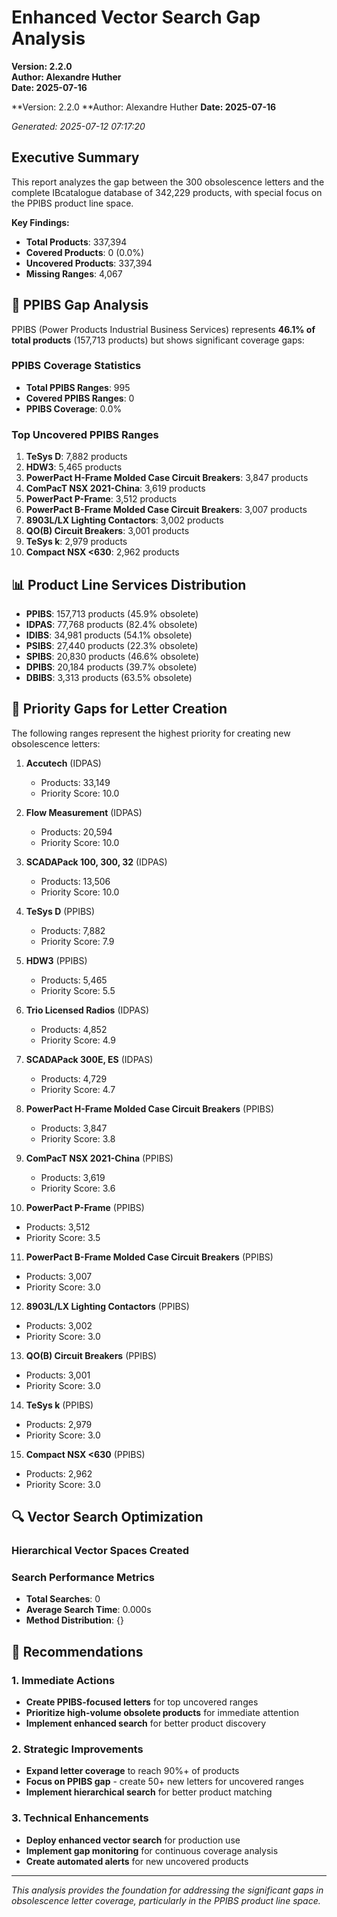 # Enhanced Vector Search Gap Analysis

**Version: 2.2.0**  
**Author: Alexandre Huther**  
**Date: 2025-07-16**


**Version: 2.2.0
**Author: Alexandre Huther
**Date: 2025-07-16**

*Generated: 2025-07-12 07:17:20*

## Executive Summary

This report analyzes the gap between the 300 obsolescence letters and the complete IBcatalogue database of 342,229 products, with special focus on the PPIBS product line space.

**Key Findings:**
- **Total Products**: 337,394
- **Covered Products**: 0 (0.0%)
- **Uncovered Products**: 337,394
- **Missing Ranges**: 4,067

## 🚨 PPIBS Gap Analysis

PPIBS (Power Products Industrial Business Services) represents **46.1% of total products** (157,713 products) but shows significant coverage gaps:

### PPIBS Coverage Statistics
- **Total PPIBS Ranges**: 995
- **Covered PPIBS Ranges**: 0
- **PPIBS Coverage**: 0.0%

### Top Uncovered PPIBS Ranges
1. **TeSys D**: 7,882 products
2. **HDW3**: 5,465 products
3. **PowerPact H-Frame Molded Case Circuit Breakers**: 3,847 products
4. **ComPacT NSX 2021-China**: 3,619 products
5. **PowerPact P-Frame**: 3,512 products
6. **PowerPact B-Frame Molded Case Circuit Breakers**: 3,007 products
7. **8903L/LX Lighting Contactors**: 3,002 products
8. **QO(B) Circuit Breakers**: 3,001 products
9. **TeSys k**: 2,979 products
10. **Compact NSX <630**: 2,962 products


## 📊 Product Line Services Distribution

- **PPIBS**: 157,713 products (45.9% obsolete)
- **IDPAS**: 77,768 products (82.4% obsolete)
- **IDIBS**: 34,981 products (54.1% obsolete)
- **PSIBS**: 27,440 products (22.3% obsolete)
- **SPIBS**: 20,830 products (46.6% obsolete)
- **DPIBS**: 20,184 products (39.7% obsolete)
- **DBIBS**: 3,313 products (63.5% obsolete)


## 🎯 Priority Gaps for Letter Creation

The following ranges represent the highest priority for creating new obsolescence letters:

1. **Accutech** (IDPAS)
   - Products: 33,149
   - Priority Score: 10.0

2. **Flow Measurement** (IDPAS)
   - Products: 20,594
   - Priority Score: 10.0

3. **SCADAPack 100, 300, 32** (IDPAS)
   - Products: 13,506
   - Priority Score: 10.0

4. **TeSys D** (PPIBS)
   - Products: 7,882
   - Priority Score: 7.9

5. **HDW3** (PPIBS)
   - Products: 5,465
   - Priority Score: 5.5

6. **Trio Licensed Radios** (IDPAS)
   - Products: 4,852
   - Priority Score: 4.9

7. **SCADAPack 300E, ES** (IDPAS)
   - Products: 4,729
   - Priority Score: 4.7

8. **PowerPact H-Frame Molded Case Circuit Breakers** (PPIBS)
   - Products: 3,847
   - Priority Score: 3.8

9. **ComPacT NSX 2021-China** (PPIBS)
   - Products: 3,619
   - Priority Score: 3.6

10. **PowerPact P-Frame** (PPIBS)
   - Products: 3,512
   - Priority Score: 3.5

11. **PowerPact B-Frame Molded Case Circuit Breakers** (PPIBS)
   - Products: 3,007
   - Priority Score: 3.0

12. **8903L/LX Lighting Contactors** (PPIBS)
   - Products: 3,002
   - Priority Score: 3.0

13. **QO(B) Circuit Breakers** (PPIBS)
   - Products: 3,001
   - Priority Score: 3.0

14. **TeSys k** (PPIBS)
   - Products: 2,979
   - Priority Score: 3.0

15. **Compact NSX <630** (PPIBS)
   - Products: 2,962
   - Priority Score: 3.0



## 🔍 Vector Search Optimization

### Hierarchical Vector Spaces Created


### Search Performance Metrics
- **Total Searches**: 0
- **Average Search Time**: 0.000s
- **Method Distribution**: {}

## 🚀 Recommendations

### 1. Immediate Actions
- **Create PPIBS-focused letters** for top uncovered ranges
- **Prioritize high-volume obsolete products** for immediate attention
- **Implement enhanced search** for better product discovery

### 2. Strategic Improvements
- **Expand letter coverage** to reach 90%+ of products
- **Focus on PPIBS gap** - create 50+ new letters for uncovered ranges
- **Implement hierarchical search** for better product matching

### 3. Technical Enhancements
- **Deploy enhanced vector search** for production use
- **Implement gap monitoring** for continuous coverage analysis
- **Create automated alerts** for new uncovered products

---

*This analysis provides the foundation for addressing the significant gaps in obsolescence letter coverage, particularly in the PPIBS product line space.*
